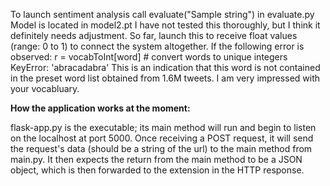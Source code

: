To launch sentiment analysis call evaluate("Sample string") in evaluate.py
Model is located in model2.pt
I have not tested this thoroughly, but I think it definitely needs adjustment.
So far, launch this to receive float values (range: 0 to 1) to connect the system altogether.
If the following error is observed:
    r = vocabToInt[word]  # convert words to unique integers
KeyError: 'abracadabra'
This is an indication that this word is not contained in the preset word list obtained from 1.6M tweets. I am very impressed with your vocabluary.

<b>How the application works at the moment:</b>

flask-app.py is the executable; its main method will run and begin to listen on the localhost at port 5000. Once receiving a POST request, it will send the request's data (should be a string of the url) to the main method from main.py. It then expects the return from the main method to be a JSON object, which is then forwarded to the extension in the HTTP response.
